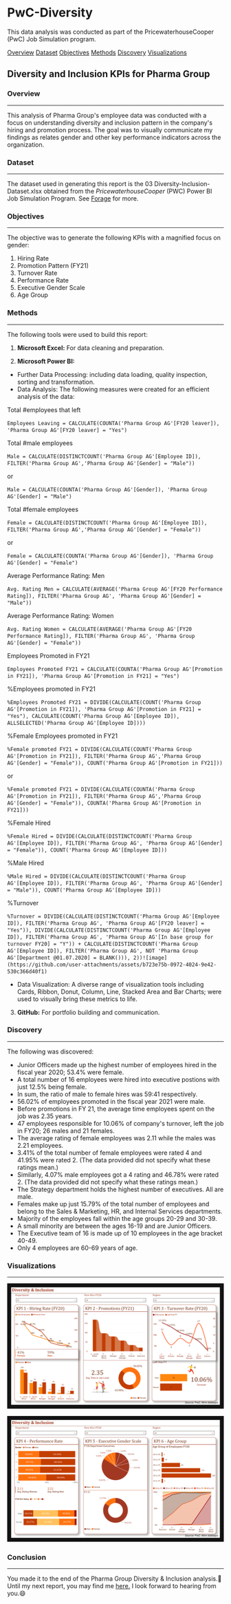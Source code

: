 # PwC-Diversity
This data analysis was conducted as part of the PricewaterhouseCooper (PwC) Job Simulation program.

[Overview](#overview)
[Dataset](#dataset)
[Objectives](#objectives)
[Methods](#methods)
[Discovery](#discovery)
[Visualizations](#visualizations)

## Diversity and Inclusion KPIs for Pharma Group 
### Overview
---
This analysis of Pharma Group's employee data was conducted with a focus on understanding diversity and inclusion pattern in the company's hiring and promotion process. The goal was to visually communicate my findings as relates gender and other key performance indicators across the organization.


### Dataset
---
The dataset used in generating this report is the 03 Diversity-Inclusion-Dataset.xlsx obtained from the _PricewaterhouseCooper_ (PWC) Power BI Job Simulation Program. See [Forage](https://www.theforage.com/virtual-experience/a87GpgE6tiku7q3gu/pw-c-switzerland/power-bi-cqxg/introduction) for more.


### Objectives
---
The objective was to generate the following KPIs with a magnified focus on gender:
  1. Hiring Rate
  2. Promotion Pattern (FY21)
  3. Turnover Rate
  4. Performance Rate
  5. Executive Gender Scale
  6. Age Group

### Methods
---
The following tools were used to build this report:
1. **Microsoft Excel:** For data cleaning and preparation.
       
2. **Microsoft Power BI:**
 * Further Data Processing: including data loading, quality inspection, sorting and transformation.
 * Data Analysis: The following measures were created for an efficient analysis of the data:

  Total #employees that left
  ```DAX
  Employees Leaving = CALCULATE(COUNTA('Pharma Group AG'[FY20 leaver]), 'Pharma Group AG'[FY20 leaver] = "Yes")
  ```

  Total #male employees
  ```DAX
  Male = CALCULATE(DISTINCTCOUNT('Pharma Group AG'[Employee ID]), FILTER('Pharma Group AG','Pharma Group AG'[Gender] = "Male"))
  ```

or

  ```DAX
  Male = CALCULATE(COUNTA('Pharma Group AG'[Gender]), 'Pharma Group AG'[Gender] = "Male")
  ```

  Total #female employees
  ```DAX
  Female = CALCULATE(DISTINCTCOUNT('Pharma Group AG'[Employee ID]), FILTER('Pharma Group AG','Pharma Group AG'[Gender] = "Female"))
  ```

or

  ```DAX
  Female = CALCULATE(COUNTA('Pharma Group AG'[Gender]), 'Pharma Group AG'[Gender] = "Female")
  ```

  Average Performance Rating: Men
  
  ```DAX
  Avg. Rating Men = CALCULATE(AVERAGE('Pharma Group AG'[FY20 Performance Rating]), FILTER('Pharma Group AG', 'Pharma Group AG'[Gender] = "Male"))
  ```

  Average Performance Rating: Women
  
  ```DAX
  Avg. Rating Women = CALCULATE(AVERAGE('Pharma Group AG'[FY20 Performance Rating]), FILTER('Pharma Group AG', 'Pharma Group AG'[Gender] = "Female"))
  ```
  
  Employees Promoted in FY21
  
  ```DAX
  Employees Promoted FY21 = CALCULATE(COUNTA('Pharma Group AG'[Promotion in FY21]), 'Pharma Group AG'[Promotion in FY21] = "Yes")
  ```
  
  %Employees promoted in FY21
  
  ```DAX
  %Employees Promoted FY21 = DIVIDE(CALCULATE(COUNT('Pharma Group AG'[Promotion in FY21]), 'Pharma Group AG'[Promotion in FY21] = "Yes"), CALCULATE(COUNT('Pharma Group AG'[Employee ID]), ALLSELECTED('Pharma Group AG'[Employee ID])))
  ```

  %Female Employees promoted in FY21

  ```DAX
  %Female promoted FY21 = DIVIDE(CALCULATE(COUNT('Pharma Group AG'[Promotion in FY21]), FILTER('Pharma Group AG','Pharma Group AG'[Gender] = "Female")), COUNT('Pharma Group AG'[Promotion in FY21]))
  ```

or
  
  ```DAX
  %Female promoted FY21 = DIVIDE(CALCULATE(COUNTA('Pharma Group AG'[Promotion in FY21]), FILTER('Pharma Group AG','Pharma Group AG'[Gender] = "Female")), COUNTA('Pharma Group AG'[Promotion in FY21]))
  ```

  %Female Hired

  ```DAX
  %Female Hired = DIVIDE(CALCULATE(DISTINCTCOUNT('Pharma Group AG'[Employee ID]), FILTER('Pharma Group AG', 'Pharma Group AG'[Gender] = "Female")), COUNT('Pharma Group AG'[Employee ID]))
  ```

  %Male Hired
  
  ```DAX
  %Male Hired = DIVIDE(CALCULATE(DISTINCTCOUNT('Pharma Group AG'[Employee ID]), FILTER('Pharma Group AG', 'Pharma Group AG'[Gender] = "Male")), COUNT('Pharma Group AG'[Employee ID]))
  ```

  %Turnover
  
  ```DAX
  %Turnover = DIVIDE(CALCULATE(DISTINCTCOUNT('Pharma Group AG'[Employee ID]), FILTER('Pharma Group AG', 'Pharma Group AG'[FY20 leaver] = "Yes")), DIVIDE(CALCULATE(DISTINCTCOUNT('Pharma Group AG'[Employee ID]), FILTER('Pharma Group AG', 'Pharma Group AG'[In base group for turnover FY20] = "Y")) + CALCULATE(DISTINCTCOUNT('Pharma Group AG'[Employee ID]), FILTER('Pharma Group AG', NOT 'Pharma Group AG'[Department @01.07.2020] = BLANK())), 2))![image](https://github.com/user-attachments/assets/b723e75b-0972-4024-9e42-530c366d40f1)
  ```


 * Data Visualization: A diverse range of visualization tools including Cards, Ribbon, Donut, Column, Line, Stacked Area and Bar Charts; were used to visually bring these metrics to life.

3. **GitHub:** For portfolio building and communication.


### Discovery
---
The following was discovered:
 * Junior Officers made up the highest number of employees hired in the fiscal year 2020; 53.4% were female.
 * A total number of 16 employees were hired into executive postions with just 12.5% being female.
 * In sum, the ratio of male to female hires was 59:41 respectively.
 * 56.02% of employees promoted in the fiscal year 2021 were male.
 * Before promotions in FY 21, the average time employees spent on the job was 2.35 years.
 * 47 employees responsible for 10.06% of company's turnover, left the job in FY20; 26 males and 21 females.
 * The average rating of female employees was 2.11 while the males was 2.21 employees.
 * 3.41% of the total number of female employees were rated 4 and 41.95% were rated 2. (The data provided did not specify what these ratings mean.)
 * Similarly, 4.07% male employees got a 4 rating and 46.78% were rated 2. (The data provided did not specify what these ratings mean.)
 * The Strategy department holds the highest number of executives. All are male.
 * Females make up just 15.79% of the total number of employees and belong to the Sales & Marketing, HR, and Internal Services departments.
 * Majority of the employees fall within the age groups 20-29 and 30-39.
 * A small minority are between the ages 16-19 and are Junior Officers.
 * The Executive team of 16 is made up of 10 employees in the age bracket 40-49.
 * Only 4 employees are 60-69 years of age. 


### Visualizations
---
![Viz1](https://github.com/kayeneii/PwC-Diversity/blob/main/PWC_Pharma-Group-AG.png)

![Viz2](https://github.com/kayeneii/PwC-Diversity/blob/main/PWC_Pharma-Group-AG1.png)


### Conclusion
---
You made it to the end of the Pharma Group Diversity & Inclusion analysis.🥳
Until my next report, you may find me [here.](https://www.linkedin.com/in/kayeneii/) I look forward to hearing from you.😄
